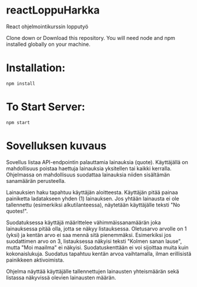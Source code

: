 # reactLoppuHarkka

React ohjelmointikurssin lopputyö

Clone down or Download this repository. You will need node and npm installed globally on your machine.

# Installation:

`npm install`


# To Start Server:

`npm start`

# Sovelluksen kuvaus

Sovellus listaa API-endpointin 
palauttamia lainauksia (quote). Käyttäjällä on mahdollisuus poistaa haettuja 
lainauksia yksitellen tai kaikki kerralla. Ohjelmassa on mahdollisuus suodattaa 
lainauksia niiden sisältämän sanamäärän perusteella.

Lainauksien haku tapahtuu käyttäjän aloitteesta. Käyttäjän pitää painaa painiketta 
ladatakseen yhden (1) lainauksen. Jos yhtään lainausta ei ole tallennettu 
(esimerkiksi alkutilanteessa), näytetään käyttäjälle teksti "No quotes!".

Suodatuksessa käyttäjä määrittelee vähimmäissanamäärän joka lainauksessa pitää 
olla, jotta se näkyy listauksessa. Oletusarvo arvolle on 1 (yksi) ja kentän arvo ei saa 
mennä sitä pienemmäksi. Esimerkiksi jos suodattimen arvo on 3, listauksessa 
näkyisi teksti "Kolmen sanan lause", mutta "Moi maailma" ei näkyisi. 
Suodatuskenttään ei voi sijoittaa muita kuin kokonaislukuja. Suodatus tapahtuu 
kentän arvoa vaihtamalla, ilman erillisistä painikkeen aktivoimista.

Ohjelma näyttää käyttäjälle tallennettujen lainausten yhteismäärän sekä listassa 
näkyvissä olevien lainausten määrän.
